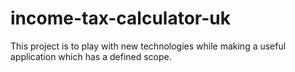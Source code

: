 # income-tax-calculator-uk

This project is to play with new technologies while making a useful application which has a defined scope.
